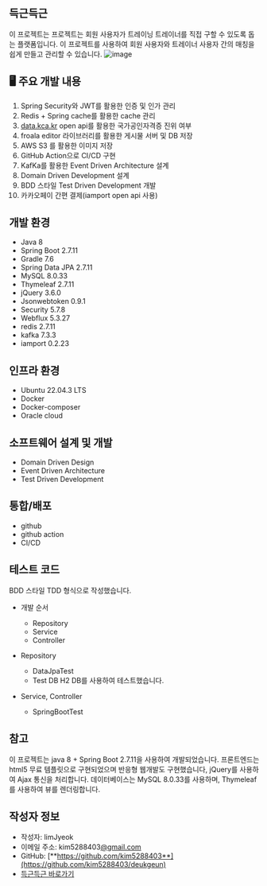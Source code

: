 ## 득근득근

이 프로젝트는 프로젝트는 회원 사용자가 트레이닝 트레이너를 직접 구할 수 있도록 돕는 플랫폼입니다. 이 프로젝트를 사용하여 회원 사용자와 트레이너 사용자 간의 매칭을 쉽게 만들고 관리할 수 있습니다.
![image](https://github.com/kim5288403/deukgeun/assets/76669119/cee64335-e65e-4770-bc0e-fc49f293ea85)

## 🖥 주요 개발 내용

1. Spring Security와 JWT를 활용한 인증 및 인가 관리
2. Redis + Spring cache를 활용한 cache 관리
3. [data.kca.kr](http://data.kca.kr/) open api를 활용한 국가공인자격증 진위 여부
4. froala editor 라이브러리를 활용한 게시물 서버 및 DB 저장
5. AWS S3 를 활용한 이미지 저장
6. GitHub Action으로 CI/CD 구현
7. KafKa를 활용한 Event Driven Architecture 설계
8. Domain Driven Development 설계
9. BDD 스타일 Test Driven Development 개발
10. 카카오페이 간편 결제(iamport open api 사용)

## **개발 환경**

- Java 8
- Spring Boot 2.7.11
- Gradle 7.6
- Spring Data JPA 2.7.11
- MySQL 8.0.33
- Thymeleaf 2.7.11
- jQuery 3.6.0
- Jsonwebtoken 0.9.1
- Security 5.7.8
- Webflux 5.3.27
- redis 2.7.11
- kafka 7.3.3
- iamport 0.2.23

## **인프라 환경**

- Ubuntu 22.04.3 LTS
- Docker
- Docker-composer
- Oracle cloud

## **소프트웨어 설계 및 개발**
- Domain Driven Design
- Event Driven Architecture
- Test Driven Development

## **통합/배포**
- github
- github action
- CI/CD

## **테스트 코드**
BDD 스타일 TDD 형식으로 작성했습니다.

- 개발 순서
  - Repository
  - Service
  - Controller

- Repository
  - DataJpaTest
  - Test DB H2 DB를 사용하여 테스트했습니다.
          
- Service, Controller
  - SpringBootTest

## **참고**

이 프로젝트는 java 8 + Spring Boot 2.7.11을 사용하여 개발되었습니다. 프론트엔드는 html5 무료 템플릿으로 구현되었으며 반응형 웹개발도 구현했습니다, jQuery를 사용하여 Ajax 통신을 처리합니다. 데이터베이스는 MySQL 8.0.33를 사용하며, Thymeleaf를 사용하여 뷰를 렌더링합니다.

## **작성자 정보**

- 작성자: limJyeok
- 이메일 주소: kim5288403[@gmail.com](mailto:myusername@example.com)
- GitHub: [**https://github.com/kim5288403**](https://github.com/kim5288403/deukgeun)
- [득근득근 바로가기](https://deukgeun.duckdns.org/)

